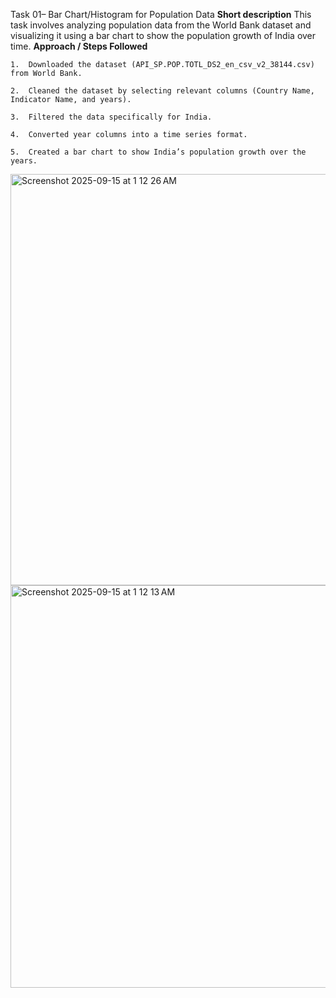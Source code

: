 Task 01– Bar Chart/Histogram for Population Data
**Short description**
This task involves analyzing population data from the World Bank dataset and visualizing it using a bar chart to show the population growth of India over time.
**Approach / Steps Followed**	


    1.	Downloaded the dataset (API_SP.POP.TOTL_DS2_en_csv_v2_38144.csv) from World Bank.
  	
	2.	Cleaned the dataset by selecting relevant columns (Country Name, Indicator Name, and years).

	3.	Filtered the data specifically for India.
 
	4.	Converted year columns into a time series format.
 
	5.	Created a bar chart to show India’s population growth over the years.
 
<img width="1268" height="658" alt="Screenshot 2025-09-15 at 1 12 26 AM" src="https://github.com/user-attachments/assets/461e24a3-4540-4163-9b08-a77b82dd3513" />
<img width="1264" height="644" alt="Screenshot 2025-09-15 at 1 12 13 AM" src="https://github.com/user-attachments/assets/d66df76d-544e-4c63-85fe-3ba5c1be9c4f" />
